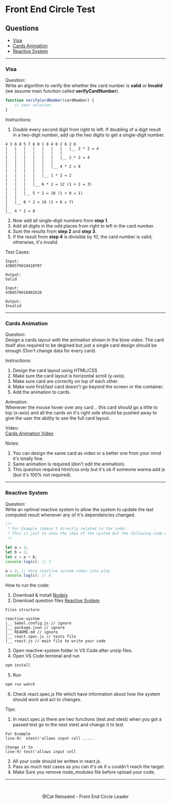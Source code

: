 # Front End Circle Test

<!--
> Main Layout

-   Question
-   Instructions?
-   Test Cases
-   Notes?

---- -->

## Questions

-   [Visa](#visa)
-   [Cards Animation](#cards-animation)
-   [Reactive System](#reactive-system)

---

### Visa

Question:  
Write an algorithm to verify the whether the card number is **valid** or **Invalid** (we assume main function called **verifyCardNumber**).

```js
function verifyCardNumber(cardNumber) {
    // your solution
}
```

Instructions:

1. Double every second digit from right to left. If doubling of a digit result in a two-digit number, add up the two digits to get a single-digit number.

```
4 3 8 8 5 7 6 0 1 8 4 0 2 6 2 6
|   |   |   |   |   |   |   |__ 2 * 2 = 4
|   |   |   |   |   |   |
|   |   |   |   |   |   |__ 2 * 2 = 4
|   |   |   |   |   |
|   |   |   |   |   |__ 4 * 2 = 8
|   |   |   |   |
|   |   |   |   |__ 1 * 2 = 2
|   |   |   |
|   |   |   |__ 6 * 2 = 12 (1 + 2 = 3)
|   |   |
|   |   |__ 5 * 2 = 10 (1 + 0 = 1)
|   |
|   |__ 8 * 2 = 16 (1 + 6 = 7)
|
|__ 4 * 2 = 8
```

2. Now add all single-digit numbers from **step 1**.
3. Add all digits in the odd places from right to left in the card number.
4. Sum the results from **step 2** and **step 3**.
5. If the result from **step 4** is divisible by 10, the card number is valid; otherwise, it's invalid.

Test Cases:

```
Input:
4388576018410707

Output:
Valid
```

```
Input:
4388576018402626

Output:
Invalid
```

---

### Cards Animation

Question:  
Design a cards layout with the animation shown in the blow video. The card itself also required to be degined but just a single card design should be enough (Don't change data for every card).

Instructions:

1. Design the card layout using HTML/CSS
2. Make sure the card layout is horizontal scroll (y-axis).
3. Make sure card are correctly on top of each other.
4. Make sure first/last card doesn't go beyond the screen or the container.
5. Add the animation to cards.

Animation:  
Whenever the mouse hover over any card .. this card should go a little to top (x-axis) and all the cards on it's right side should be pushed away to give the user the ability to see the full card layout.

Video:  
[Cards Animation Video](https://drive.google.com/file/d/1jwfbXdyrwUZ45pZl2Vky01oJ8EU3RE-1/view?usp=sharing)

Notes:

1. You can design the same card as video or a better one from your mind it's totally fine.
2. Same animation is required (don't edit the animation).
3. This question required html/css only but it's ok if someone wanna add js (but it's 100% not required).

---

### Reactive System

Question:  
Write an optimal reactive system to allow the system to update the last computed result whenever any of it's dependencies changed.

```js
/**
 * For Example (doesn't directly related to the code)
 * This is just to show the idea of the system but the following code won't * work in vanilla js
 */

let a = 1;
let b = 2;
let c = a + b;
console.log(c); // 3

a = 2; // here reactive system comes into play
console.log(c); // 4
```

How to run the code:

1. Download & install [Nodejs](https://nodejs.org/en/)
2. Download question files [Reactive System](https://drive.google.com/file/d/1vcm3EIT68lkSBr85rcmIw3EJtEaubK-5/view?usp=sharing)

```
Files structure

reactive-system
|__ babel.config.js // ignore
|__ package.json // ignore
|__ README.md // ignore
|__ react.spec.js // tests file
|__ react.js // main file to write your code
```

3. Open reactive-system folder in VS Code after unzip files.
4. Open VS Code terminal and run

```sh
npm install
```

5. Run

```sh
npm run watch
```

6. Check react.spec.js file which have information about how the system should work and act to changes.

Tips:

1. In react.spec.js there are two functions (test and xtest) when you got a passed test go to the next xtest and change it to test

```
For Example
line-9)  xtest('allows input cell .....

Change it to
line-9) test('allows input cell
```

2. All your code should be written in react.js.
3. Pass as much test cases as you can it's ok if u couldn't reach the target.
4. Make Sure you remove node_modules file before upload your code.

---

<br />
<p align="center">@Cat Reloaded - Front End Circle Leader</p>
